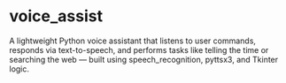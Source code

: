 # voice_assist
A lightweight Python voice assistant that listens to user commands, responds via text-to-speech, and performs tasks like telling the time or searching the web — built using speech_recognition, pyttsx3, and Tkinter logic.
